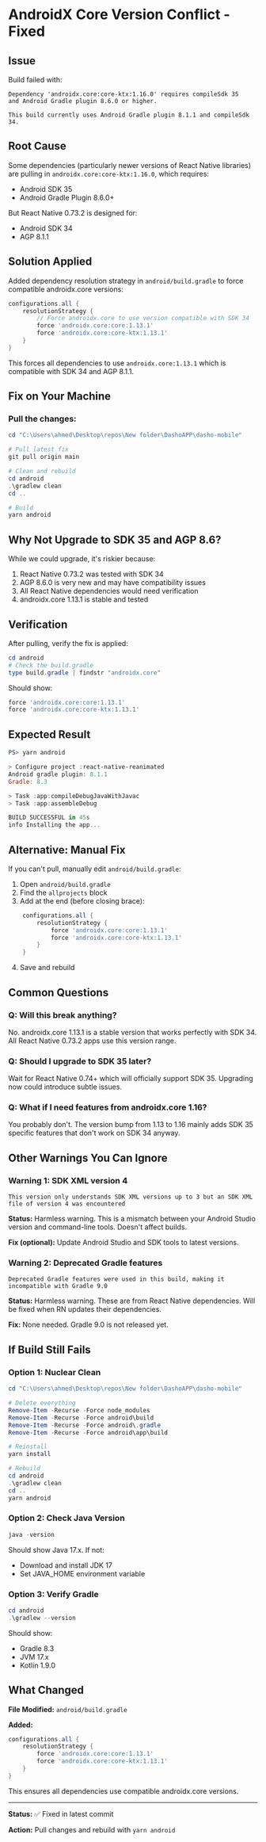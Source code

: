 # AndroidX Core Version Conflict - Fixed

## Issue

Build failed with:
```
Dependency 'androidx.core:core-ktx:1.16.0' requires compileSdk 35
and Android Gradle plugin 8.6.0 or higher.

This build currently uses Android Gradle plugin 8.1.1 and compileSdk 34.
```

## Root Cause

Some dependencies (particularly newer versions of React Native libraries) are pulling in `androidx.core:core-ktx:1.16.0`, which requires:
- Android SDK 35
- Android Gradle Plugin 8.6.0+

But React Native 0.73.2 is designed for:
- Android SDK 34
- AGP 8.1.1

## Solution Applied

Added dependency resolution strategy in `android/build.gradle` to force compatible androidx.core versions:

```gradle
configurations.all {
    resolutionStrategy {
        // Force androidx.core to use version compatible with SDK 34
        force 'androidx.core:core:1.13.1'
        force 'androidx.core:core-ktx:1.13.1'
    }
}
```

This forces all dependencies to use `androidx.core:1.13.1` which is compatible with SDK 34 and AGP 8.1.1.

## Fix on Your Machine

### Pull the changes:

```powershell
cd "C:\Users\ahmed\Desktop\repos\New folder\DashoAPP\dasho-mobile"

# Pull latest fix
git pull origin main

# Clean and rebuild
cd android
.\gradlew clean
cd ..

# Build
yarn android
```

## Why Not Upgrade to SDK 35 and AGP 8.6?

While we could upgrade, it's riskier because:
1. React Native 0.73.2 was tested with SDK 34
2. AGP 8.6.0 is very new and may have compatibility issues
3. All React Native dependencies would need verification
4. androidx.core 1.13.1 is stable and tested

## Verification

After pulling, verify the fix is applied:

```powershell
cd android
# Check the build.gradle
type build.gradle | findstr "androidx.core"
```

Should show:
```gradle
force 'androidx.core:core:1.13.1'
force 'androidx.core:core-ktx:1.13.1'
```

## Expected Result

```powershell
PS> yarn android

> Configure project :react-native-reanimated
Android gradle plugin: 8.1.1
Gradle: 8.3

> Task :app:compileDebugJavaWithJavac
> Task :app:assembleDebug

BUILD SUCCESSFUL in 45s
info Installing the app...
```

## Alternative: Manual Fix

If you can't pull, manually edit `android/build.gradle`:

1. Open `android/build.gradle`
2. Find the `allprojects` block
3. Add at the end (before closing brace):

```gradle
    configurations.all {
        resolutionStrategy {
            force 'androidx.core:core:1.13.1'
            force 'androidx.core:core-ktx:1.13.1'
        }
    }
```

4. Save and rebuild

## Common Questions

### Q: Will this break anything?

No. androidx.core 1.13.1 is a stable version that works perfectly with SDK 34. All React Native 0.73.2 apps use this version range.

### Q: Should I upgrade to SDK 35 later?

Wait for React Native 0.74+ which will officially support SDK 35. Upgrading now could introduce subtle issues.

### Q: What if I need features from androidx.core 1.16?

You probably don't. The version bump from 1.13 to 1.16 mainly adds SDK 35 specific features that don't work on SDK 34 anyway.

## Other Warnings You Can Ignore

### Warning 1: SDK XML version 4
```
This version only understands SDK XML versions up to 3 but an SDK XML file of version 4 was encountered
```

**Status:** Harmless warning. This is a mismatch between your Android Studio version and command-line tools. Doesn't affect builds.

**Fix (optional):**
Update Android Studio and SDK tools to latest versions.

### Warning 2: Deprecated Gradle features
```
Deprecated Gradle features were used in this build, making it incompatible with Gradle 9.0
```

**Status:** Harmless warning. These are from React Native dependencies. Will be fixed when RN updates their dependencies.

**Fix:** None needed. Gradle 9.0 is not released yet.

## If Build Still Fails

### Option 1: Nuclear Clean

```powershell
cd "C:\Users\ahmed\Desktop\repos\New folder\DashoAPP\dasho-mobile"

# Delete everything
Remove-Item -Recurse -Force node_modules
Remove-Item -Recurse -Force android\build
Remove-Item -Recurse -Force android\.gradle
Remove-Item -Recurse -Force android\app\build

# Reinstall
yarn install

# Rebuild
cd android
.\gradlew clean
cd ..
yarn android
```

### Option 2: Check Java Version

```powershell
java -version
```

Should show Java 17.x. If not:
- Download and install JDK 17
- Set JAVA_HOME environment variable

### Option 3: Verify Gradle

```powershell
cd android
.\gradlew --version
```

Should show:
- Gradle 8.3
- JVM 17.x
- Kotlin 1.9.0

## What Changed

**File Modified:** `android/build.gradle`

**Added:**
```gradle
configurations.all {
    resolutionStrategy {
        force 'androidx.core:core:1.13.1'
        force 'androidx.core:core-ktx:1.13.1'
    }
}
```

This ensures all dependencies use compatible androidx.core versions.

---

**Status:** ✅ Fixed in latest commit

**Action:** Pull changes and rebuild with `yarn android`
